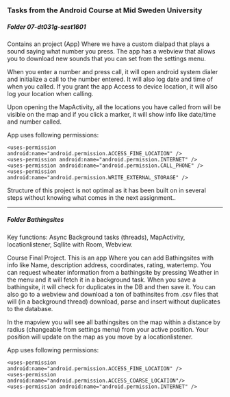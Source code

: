 ### Tasks from the Android Course at Mid Sweden University

##### Folder 07-dt031g-sest1601
Contains an project (App) Where we have a custom dialpad that plays a sound saying what number you press. The app has a webview that allows you to download new sounds that you can set from the settings menu. 

When you enter a number and press call, it will open android system dialer and initialize a call to the number entered. It will also log date and time of when you called. If you grant the app Access to device location, it will also log your location when calling.

Upon opening the MapActivity, all the locations you have called from will be visible on the map and if you click a marker, it will show info like date/time and number called.

App uses following permissions:
```
<uses-permission android:name="android.permission.ACCESS_FINE_LOCATION" />
<uses-permission android:name="android.permission.INTERNET" />
<uses-permission android:name="android.permission.CALL_PHONE" />
<uses-permission android:name="android.permission.WRITE_EXTERNAL_STORAGE" />
```
Structure of this project is not optimal as it has been built on in several steps without knowing what comes in the next assignment..

---

##### Folder Bathingsites

Key functions: Async Background tasks (threads), MapActivity, locationlistener, Sqllite with Room, Webview.

Course Final Project. This is an app Where you can add Bathingsites with info like Name, description address, coordinates, rating, watertemp. You can request wheater information from a bathingsite by pressing Weather in the menu and it will fetch it in a background task. When you save a bathingsite, it will check for duplicates in the DB and then save it. You can also go to a webview and download a ton of bathinsites from .csv files that will (in a background thread) download, parse and insert without duplicates to the database.

In the mapview you will see all bathingsites on the map within a distance by radius (changeable from settings menu) from your active position. Your position will update on the map as you move by a locationlistener.
  
App uses following permissions:
```
<uses-permission android:name="android.permission.ACCESS_FINE_LOCATION" />
<uses-permission android:name="android.permission.ACCESS_COARSE_LOCATION"/>
<uses-permission android:name="android.permission.INTERNET" />
```
